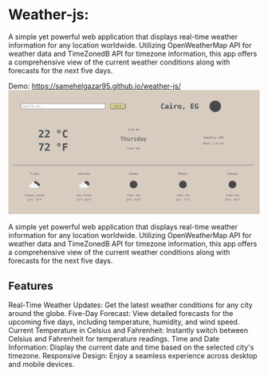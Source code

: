 # **Weather-js:**

A simple yet powerful web application that displays real-time weather information for any location worldwide. Utilizing OpenWeatherMap API for weather data and TimeZonedB API for timezone information, this app offers a comprehensive view of the current weather conditions along with forecasts for the next five days.

Demo: https://samehelgazar95.github.io/weather-js/ <br>
![Screenshot from 2024-05-30 03-53-56](/assets/Screenshot%20from%202024-05-30%2003-53-56.png)

A simple yet powerful web application that displays real-time weather information for any location worldwide. Utilizing OpenWeatherMap API for weather data and TimeZonedB API for timezone information, this app offers a comprehensive view of the current weather conditions along with forecasts for the next five days.

## Features

Real-Time Weather Updates: Get the latest weather conditions for any city around the globe.
Five-Day Forecast: View detailed forecasts for the upcoming five days, including temperature, humidity, and wind speed.
Current Temperature in Celsius and Fahrenheit: Instantly switch between Celsius and Fahrenheit for temperature readings.
Time and Date Information: Display the current date and time based on the selected city's timezone.
Responsive Design: Enjoy a seamless experience across desktop and mobile devices.
